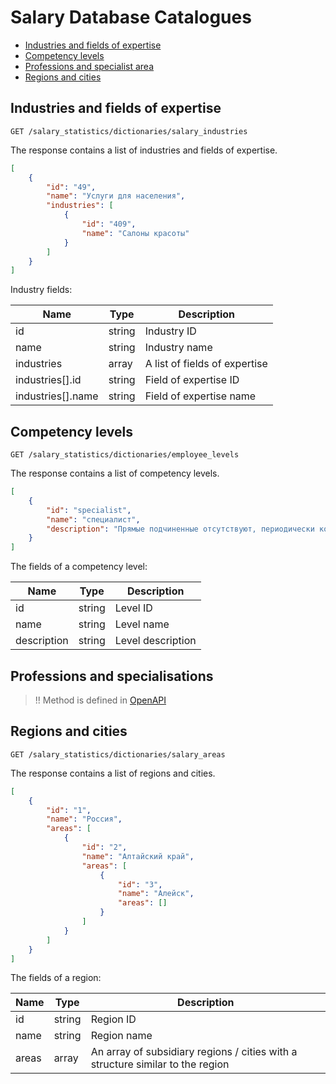 # Salary Database Catalogues

* [Industries and fields of expertise](#salary-industries)
* [Competency levels](#employee-levels)
* [Professions and specialist area](#professional-areas)
* [Regions and cities](#salary-areas)

<a name="salary-industries"></a>
## Industries and fields of expertise

```
GET /salary_statistics/dictionaries/salary_industries
```

The response contains a list of industries and fields of expertise.

```json
[
    {
        "id": "49",
        "name": "Услуги для населения",
        "industries": [
            {
                "id": "409",
                "name": "Салоны красоты"
            }
        ]
    }
]
```

Industry fields:

Name | Type | Description
--- | --- | ---
id | string | Industry ID
name | string | Industry name
industries | array | A list of fields of expertise
industries[].id | string | Field of expertise ID
industries[].name | string | Field of expertise name
 
<a name="employee-levels"></a>
## Competency levels

```
GET /salary_statistics/dictionaries/employee_levels
```

The response contains a list of competency levels.

```json
[
    {
        "id": "specialist",
        "name": "специалист",
        "description": "Прямые подчиненные отсутствуют, периодически координирует работу других сотрудников в рамках поставленной задачи."
    }
]
```

The fields of a competency level:

Name | Type | Description
--- | --- | ---
id | string | Level ID
name | string | Level name
description | string | Level description
 
 
<a name="professional-areas"></a>
## Professions and specialisations

>!! Method is defined in [OpenAPI](https://api.hh.ru/openapi/en/redoc#tag/Salary-Database-directories/operation/get-salary-professional-areas)

<a name="salary-areas"></a>
## Regions and cities

```
GET /salary_statistics/dictionaries/salary_areas
```

The response contains a list of regions and cities.

```json
[
    {
        "id": "1",
        "name": "Россия",
        "areas": [
            {
                "id": "2",
                "name": "Алтайский край",
                "areas": [
                    {
                        "id": "3",
                        "name": "Алейск",
                        "areas": []
                    }
                ]
            }    
        ]
    }
]
```

The fields of a region:

Name | Type | Description
--- | --- | ---
id | string | Region ID
name | string | Region name
areas | array | An array of subsidiary regions / cities with a structure similar to the region
